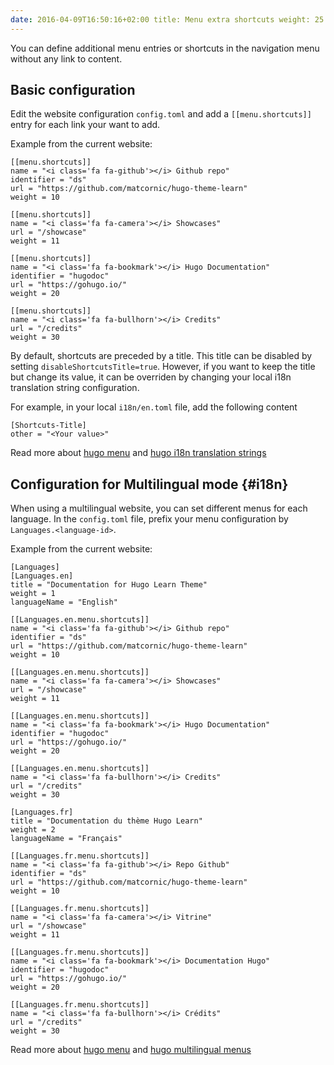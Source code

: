 ```yaml
---
date: 2016-04-09T16:50:16+02:00 title: Menu extra shortcuts weight: 25
---
```


You can define additional menu entries or shortcuts in the navigation menu without any link to content.

## Basic configuration

Edit the website configuration `config.toml` and add a `[[menu.shortcuts]]` entry for each link your want to add.

Example from the current website:

    [[menu.shortcuts]] 
    name = "<i class='fa fa-github'></i> Github repo"
    identifier = "ds"
    url = "https://github.com/matcornic/hugo-theme-learn"
    weight = 10

    [[menu.shortcuts]]
    name = "<i class='fa fa-camera'></i> Showcases"
    url = "/showcase"
    weight = 11

    [[menu.shortcuts]]
    name = "<i class='fa fa-bookmark'></i> Hugo Documentation"
    identifier = "hugodoc"
    url = "https://gohugo.io/"
    weight = 20

    [[menu.shortcuts]]
    name = "<i class='fa fa-bullhorn'></i> Credits"
    url = "/credits"
    weight = 30

By default, shortcuts are preceded by a title. This title can be disabled by setting `disableShortcutsTitle=true`.
However, if you want to keep the title but change its value, it can be overriden by changing your local i18n translation
string configuration.

For example, in your local `i18n/en.toml` file, add the following content

    [Shortcuts-Title]
    other = "<Your value>"

Read more about [hugo menu](https://gohugo.io/extras/menus/)
and [hugo i18n translation strings](https://gohugo.io/content-management/multilingual/#translation-of-strings)

## Configuration for Multilingual mode {#i18n}

When using a multilingual website, you can set different menus for each language. In the `config.toml` file, prefix your
menu configuration by `Languages.<language-id>`.

Example from the current website:

    [Languages]
    [Languages.en]
    title = "Documentation for Hugo Learn Theme"
    weight = 1
    languageName = "English"

    [[Languages.en.menu.shortcuts]] 
    name = "<i class='fa fa-github'></i> Github repo"
    identifier = "ds"
    url = "https://github.com/matcornic/hugo-theme-learn"
    weight = 10

    [[Languages.en.menu.shortcuts]]
    name = "<i class='fa fa-camera'></i> Showcases"
    url = "/showcase"
    weight = 11

    [[Languages.en.menu.shortcuts]]
    name = "<i class='fa fa-bookmark'></i> Hugo Documentation"
    identifier = "hugodoc"
    url = "https://gohugo.io/"
    weight = 20

    [[Languages.en.menu.shortcuts]]
    name = "<i class='fa fa-bullhorn'></i> Credits"
    url = "/credits"
    weight = 30

    [Languages.fr]
    title = "Documentation du thème Hugo Learn"
    weight = 2
    languageName = "Français"

    [[Languages.fr.menu.shortcuts]]
    name = "<i class='fa fa-github'></i> Repo Github"
    identifier = "ds"
    url = "https://github.com/matcornic/hugo-theme-learn"
    weight = 10

    [[Languages.fr.menu.shortcuts]]
    name = "<i class='fa fa-camera'></i> Vitrine"
    url = "/showcase"
    weight = 11

    [[Languages.fr.menu.shortcuts]]
    name = "<i class='fa fa-bookmark'></i> Documentation Hugo"
    identifier = "hugodoc"
    url = "https://gohugo.io/"
    weight = 20

    [[Languages.fr.menu.shortcuts]]
    name = "<i class='fa fa-bullhorn'></i> Crédits"
    url = "/credits"
    weight = 30

Read more about [hugo menu](https://gohugo.io/extras/menus/)
and [hugo multilingual menus](https://gohugo.io/content-management/multilingual/#menus)